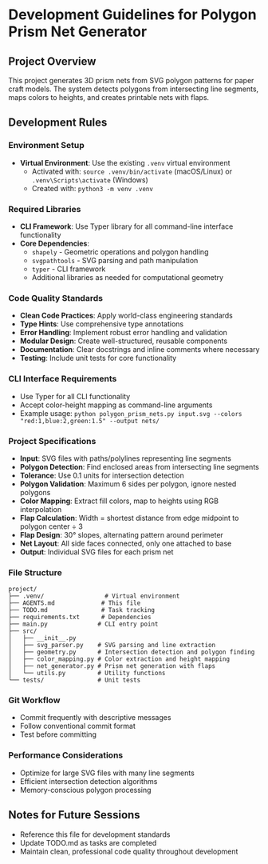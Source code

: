 # Development Guidelines for Polygon Prism Net Generator

## Project Overview
This project generates 3D prism nets from SVG polygon patterns for paper craft models. The system detects polygons from intersecting line segments, maps colors to heights, and creates printable nets with flaps.

## Development Rules

### Environment Setup
- **Virtual Environment**: Use the existing `.venv` virtual environment
  - Activated with: `source .venv/bin/activate` (macOS/Linux) or `.venv\Scripts\activate` (Windows)
  - Created with: `python3 -m venv .venv`

### Required Libraries
- **CLI Framework**: Use Typer library for all command-line interface functionality
- **Core Dependencies**: 
  - `shapely` - Geometric operations and polygon handling
  - `svgpathtools` - SVG parsing and path manipulation
  - `typer` - CLI framework
  - Additional libraries as needed for computational geometry

### Code Quality Standards
- **Clean Code Practices**: Apply world-class engineering standards
- **Type Hints**: Use comprehensive type annotations
- **Error Handling**: Implement robust error handling and validation
- **Modular Design**: Create well-structured, reusable components
- **Documentation**: Clear docstrings and inline comments where necessary
- **Testing**: Include unit tests for core functionality

### CLI Interface Requirements
- Use Typer for all CLI functionality
- Accept color-height mapping as command-line arguments
- Example usage: `python polygon_prism_nets.py input.svg --colors "red:1,blue:2,green:1.5" --output nets/`

### Project Specifications
- **Input**: SVG files with paths/polylines representing line segments
- **Polygon Detection**: Find enclosed areas from intersecting line segments
- **Tolerance**: Use 0.1 units for intersection detection
- **Polygon Validation**: Maximum 6 sides per polygon, ignore nested polygons
- **Color Mapping**: Extract fill colors, map to heights using RGB interpolation
- **Flap Calculation**: Width = shortest distance from edge midpoint to polygon center ÷ 3
- **Flap Design**: 30° slopes, alternating pattern around perimeter
- **Net Layout**: All side faces connected, only one attached to base
- **Output**: Individual SVG files for each prism net

### File Structure
```
project/
├── .venv/                 # Virtual environment
├── AGENTS.md             # This file
├── TODO.md               # Task tracking
├── requirements.txt      # Dependencies
├── main.py              # CLI entry point
├── src/
│   ├── __init__.py
│   ├── svg_parser.py    # SVG parsing and line extraction
│   ├── geometry.py      # Intersection detection and polygon finding
│   ├── color_mapping.py # Color extraction and height mapping
│   ├── net_generator.py # Prism net generation with flaps
│   └── utils.py         # Utility functions
└── tests/               # Unit tests
```

### Git Workflow
- Commit frequently with descriptive messages
- Follow conventional commit format
- Test before committing

### Performance Considerations
- Optimize for large SVG files with many line segments
- Efficient intersection detection algorithms
- Memory-conscious polygon processing

## Notes for Future Sessions
- Reference this file for development standards
- Update TODO.md as tasks are completed
- Maintain clean, professional code quality throughout development